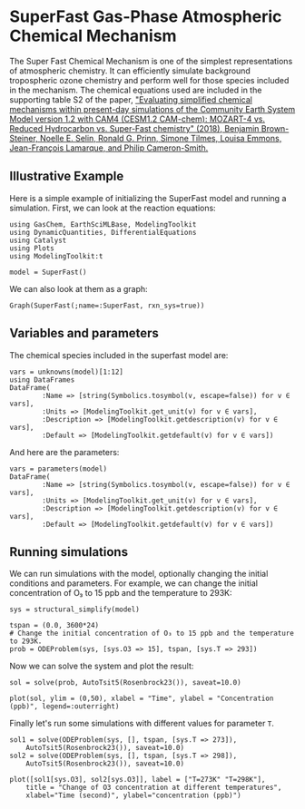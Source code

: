 # SuperFast Gas-Phase Atmospheric Chemical Mechanism

The Super Fast Chemical Mechanism is one of the simplest representations of atmospheric chemistry. It can efficiently simulate background tropospheric ozone chemistry and perform well for those species included in the mechanism. The chemical equations used are included in the supporting table S2 of the paper,
["Evaluating simplified chemical mechanisms within present-day simulations of the Community Earth System Model version 1.2 with CAM4 (CESM1.2 CAM-chem):
MOZART-4 vs. Reduced Hydrocarbon vs. Super-Fast chemistry" (2018), Benjamin Brown-Steiner, Noelle E. Selin, Ronald G. Prinn, Simone Tilmes, Louisa Emmons, Jean-François Lamarque, and Philip Cameron-Smith.](https://gmd.copernicus.org/articles/11/4155/2018/)


## Illustrative Example
Here is a simple example of initializing the SuperFast model and running a simulation.
First, we can look at the reaction equations:

```@example 1
using GasChem, EarthSciMLBase, ModelingToolkit
using DynamicQuantities, DifferentialEquations
using Catalyst
using Plots
using ModelingToolkit:t

model = SuperFast()
```

We can also look at them as a graph:

```@example 1
Graph(SuperFast(;name=:SuperFast, rxn_sys=true))
```

## Variables and parameters
The chemical species included in the superfast model are:

```@example 1
vars = unknowns(model)[1:12]
using DataFrames
DataFrame(
        :Name => [string(Symbolics.tosymbol(v, escape=false)) for v ∈ vars],
        :Units => [ModelingToolkit.get_unit(v) for v ∈ vars],
        :Description => [ModelingToolkit.getdescription(v) for v ∈ vars],
        :Default => [ModelingToolkit.getdefault(v) for v ∈ vars])
```

And here are the parameters:

```@example 1
vars = parameters(model)
DataFrame(
        :Name => [string(Symbolics.tosymbol(v, escape=false)) for v ∈ vars],
        :Units => [ModelingToolkit.get_unit(v) for v ∈ vars],
        :Description => [ModelingToolkit.getdescription(v) for v ∈ vars],
        :Default => [ModelingToolkit.getdefault(v) for v ∈ vars])
```

## Running simulations

We can run simulations with the model, optionally changing the initial conditions and parameters. For example, we can change the initial concentration of O₃ to 15 ppb and the temperature to 293K:

```@example 1
sys = structural_simplify(model)

tspan = (0.0, 3600*24)
# Change the initial concentration of O₃ to 15 ppb and the temperature to 293K.
prob = ODEProblem(sys, [sys.O3 => 15], tspan, [sys.T => 293])
```

Now we can solve the system and plot the result:

```@example 1
sol = solve(prob, AutoTsit5(Rosenbrock23()), saveat=10.0)

plot(sol, ylim = (0,50), xlabel = "Time", ylabel = "Concentration (ppb)", legend=:outerright)
```

Finally let's run some simulations with different values for parameter ```T```.
```@example 1
sol1 = solve(ODEProblem(sys, [], tspan, [sys.T => 273]), 
    AutoTsit5(Rosenbrock23()), saveat=10.0)
sol2 = solve(ODEProblem(sys, [], tspan, [sys.T => 298]), 
    AutoTsit5(Rosenbrock23()), saveat=10.0)

plot([sol1[sys.O3], sol2[sys.O3]], label = ["T=273K" "T=298K"], 
    title = "Change of O3 concentration at different temperatures", 
    xlabel="Time (second)", ylabel="concentration (ppb)")
```